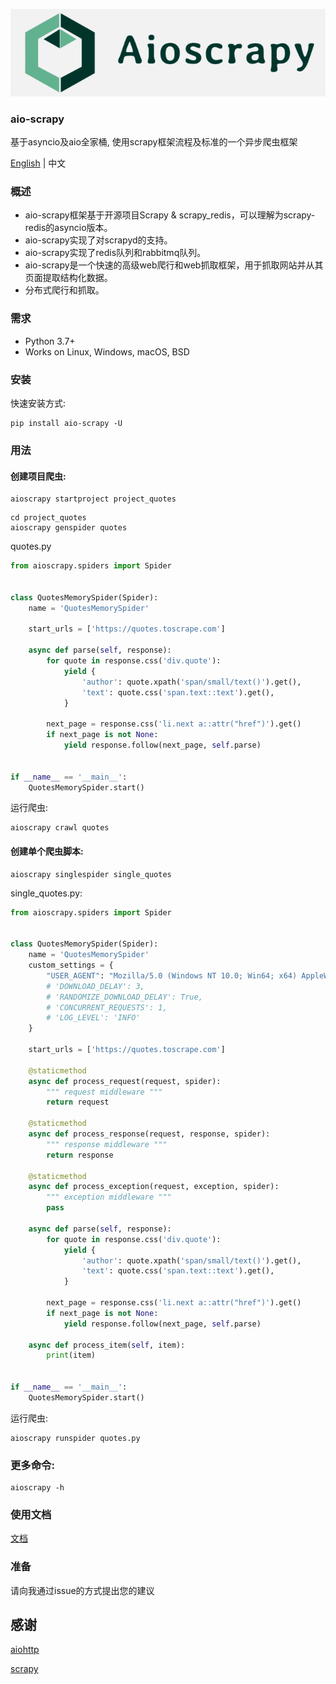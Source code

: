

![aio-scrapy](./images/aio-scrapy.png)

### aio-scrapy

基于asyncio及aio全家桶, 使用scrapy框架流程及标准的一个异步爬虫框架

[English](../README.md) | 中文

### 概述

- aio-scrapy框架基于开源项目Scrapy & scrapy_redis，可以理解为scrapy-redis的asyncio版本。
- aio-scrapy实现了对scrapyd的支持。
- aio-scrapy实现了redis队列和rabbitmq队列。
- aio-scrapy是一个快速的高级web爬行和web抓取框架，用于抓取网站并从其页面提取结构化数据。
- 分布式爬行和抓取。
### 需求

- Python 3.7+
- Works on Linux, Windows, macOS, BSD

### 安装

快速安装方式:

```shell
pip install aio-scrapy -U
```

### 用法

#### 创建项目爬虫:

```shell
aioscrapy startproject project_quotes
```

```
cd project_quotes
aioscrapy genspider quotes 
```

quotes.py

```python
from aioscrapy.spiders import Spider


class QuotesMemorySpider(Spider):
    name = 'QuotesMemorySpider'

    start_urls = ['https://quotes.toscrape.com']

    async def parse(self, response):
        for quote in response.css('div.quote'):
            yield {
                'author': quote.xpath('span/small/text()').get(),
                'text': quote.css('span.text::text').get(),
            }

        next_page = response.css('li.next a::attr("href")').get()
        if next_page is not None:
            yield response.follow(next_page, self.parse)


if __name__ == '__main__':
    QuotesMemorySpider.start()

```

运行爬虫:

```shell
aioscrapy crawl quotes
```

#### 创建单个爬虫脚本:

```shell
aioscrapy singlespider single_quotes
```

single_quotes.py:

```python
from aioscrapy.spiders import Spider


class QuotesMemorySpider(Spider):
    name = 'QuotesMemorySpider'
    custom_settings = {
        "USER_AGENT": "Mozilla/5.0 (Windows NT 10.0; Win64; x64) AppleWebKit/537.36 (KHTML, like Gecko) Chrome/86.0.4240.198 Safari/537.36",
        # 'DOWNLOAD_DELAY': 3,
        # 'RANDOMIZE_DOWNLOAD_DELAY': True,
        # 'CONCURRENT_REQUESTS': 1,
        # 'LOG_LEVEL': 'INFO'
    }

    start_urls = ['https://quotes.toscrape.com']

    @staticmethod
    async def process_request(request, spider):
        """ request middleware """
        return request

    @staticmethod
    async def process_response(request, response, spider):
        """ response middleware """
        return response

    @staticmethod
    async def process_exception(request, exception, spider):
        """ exception middleware """
        pass

    async def parse(self, response):
        for quote in response.css('div.quote'):
            yield {
                'author': quote.xpath('span/small/text()').get(),
                'text': quote.css('span.text::text').get(),
            }

        next_page = response.css('li.next a::attr("href")').get()
        if next_page is not None:
            yield response.follow(next_page, self.parse)

    async def process_item(self, item):
        print(item)


if __name__ == '__main__':
    QuotesMemorySpider.start()

```

运行爬虫:

```shell
aioscrapy runspider quotes.py
```


### 更多命令:

```shell
aioscrapy -h
```
### 使用文档

[文档](./documentation_zh.md)

### 准备

请向我通过issue的方式提出您的建议

## 感谢

[aiohttp](https://github.com/aio-libs/aiohttp/)

[scrapy](https://github.com/scrapy/scrapy)

